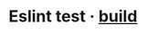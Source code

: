 # Eslint test &middot; [build]
[build]: https://github.com/vprokashev/eslint-test/actions/workflows/eslint.yml
